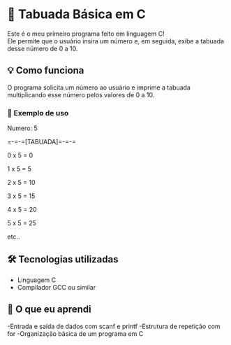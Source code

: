 # 🧮 Tabuada Básica em C

Este é o meu primeiro programa feito em linguagem C!  
Ele permite que o usuário insira um número e, em seguida, exibe a tabuada desse número de 0 a 10.

## 💡 Como funciona

O programa solicita um número ao usuário e imprime a tabuada multiplicando esse número pelos valores de 0 a 10.

### 🔢 Exemplo de uso

Numero: 5

=-=-=[TABUADA]=-=-=

0 x 5 = 0

1 x 5 = 5

2 x 5 = 10

3 x 5 = 15

4 x 5 = 20

5 x 5 = 25

etc..

## 🛠️ Tecnologias utilizadas

- Linguagem C
- Compilador GCC ou similar

## 📘 O que eu aprendi

-Entrada e saída de dados com scanf e printf
-Estrutura de repetição com for
-Organização básica de um programa em C
